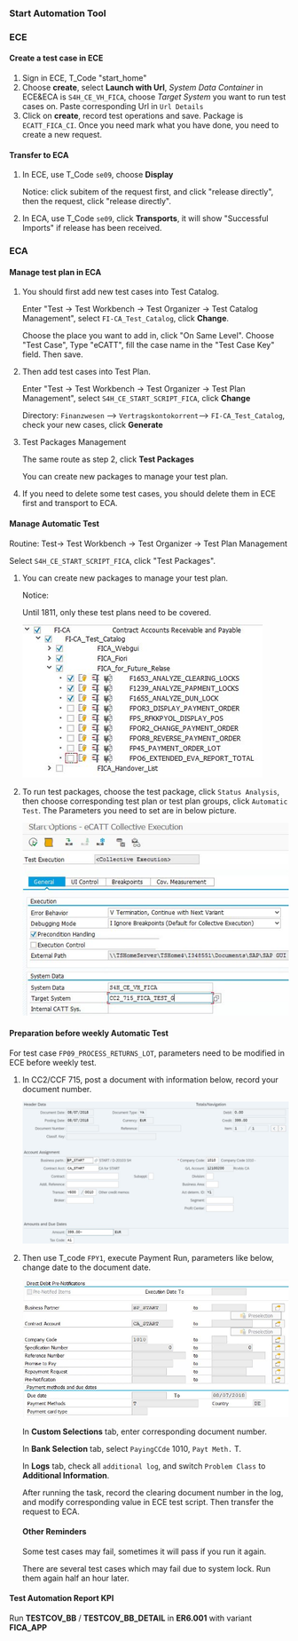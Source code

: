 ### Start Automation Tool

### ECE

#### Create a test case in ECE

1. Sign in ECE, T_Code "start_home"
2. Choose **create**, select **Launch with Url**, *System Data Container* in ECE&ECA is `S4H_CE_VH_FICA`, choose *Target System* you want to run test cases on. Paste corresponding Url in `Url Details`
3. Click on **create**, record test operations and save. Package is `ECATT_FICA_CI`. Once you need mark what you have done, you need to create a new request.

#### Transfer to ECA

1. In ECE, use T_Code `se09`, choose **Display**

   Notice: click subitem of the request first, and click "release directly", then the request, click "release directly".

2. In ECA, use T_Code `se09`, click **Transports**, it will show "Successful Imports" if release has been received.

### ECA

#### Manage test plan in ECA

1. You should first add new test cases into Test Catalog.

   Enter "Test -> Test Workbench -> Test Organizer -> Test Catalog Management", select `FI-CA_Test_Catalog`, click **Change**. 

   Choose the place you want to add in, click "On Same Level". Choose "Test Case", Type "eCATT", fill the case name in the "Test Case Key" field. Then save.

2. Then add test cases into Test Plan.

   Enter "Test -> Test Workbench -> Test Organizer -> Test Plan Management", select `S4H_CE_START_SCRIPT_FICA`, click **Change**

   Directory: `Finanzwesen` --> `Vertragskontokorrent`--> `FI-CA_Test_Catalog`, check your new cases, click **Generate** 

3. Test Packages Management

   The same route as step 2, click **Test Packages**

   You can create new packages to manage your test plan.

4. If you need to delete some test cases, you should delete them in ECE first and transport to ECA.

#### Manage Automatic Test

Routine: Test-> Test Workbench -> Test Organizer -> Test Plan Management

Select `S4H_CE_START_SCRIPT_FICA`, click "Test Packages".

1. You can create new packages to manage your test plan.

   Notice: 

   Until 1811, only these test plans need to be covered.

   ![Details](./Images/START/Details.JPG) 

2. To run test packages, choose the test package, click `Status Analysis`, then choose corresponding test plan or test plan groups, click `Automatic Test`. The Parameters you need to set are in below picture.

   ![Parameters](./Images/START/Parameters.JPG)

#### Preparation before weekly Automatic Test

For test case `FP09_PROCESS_RETURNS_LOT`, parameters need to be modified in ECE before weekly test.

1. In CC2/CCF 715, post a document with information below, record your document number.

   ![](./Images/START/post.JPG)

2. Then use T_code `FPY1`, execute Payment Run, parameters like below, change date to the document date.

   ![](./Images/START/Payment.JPG)

   In **Custom Selections** tab, enter corresponding document number.

   In **Bank  Selection** tab, select `PayingCCde` 1010, `Payt Meth.` T.

   In **Logs** tab, check all `additional log`, and switch `Problem Class` to **Additional Information**.

   After running the task, record the clearing document number in the log, and modify corresponding value in ECE test script. Then transfer the request to ECA.

   #### Other Reminders

   Some test cases may fail, sometimes it will pass if you run it again.

   There are several test cases which may fail due to system lock. Run them again half an hour later.

#### Test Automation Report KPI

Run **TESTCOV_BB** / **TESTCOV_BB_DETAIL** in **ER6.001** with variant **FICA_APP** 
